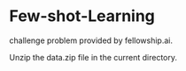 # Few-shot-Learning
challenge problem provided by fellowship.ai.

Unzip the data.zip file in the current directory.
